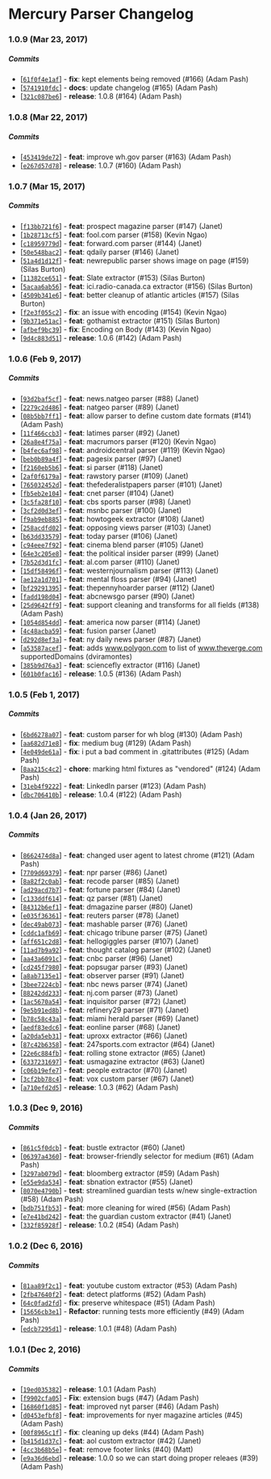 # Mercury Parser Changelog

### 1.0.9 (Mar 23, 2017)

##### Commits

* [[`61f0f4e1af`](https://github.com/postlight/mercury-parser/commit/61f0f4e1af)] - **fix**: kept elements being removed (#166) (Adam Pash) 
* [[`5741910fdc`](https://github.com/postlight/mercury-parser/commit/5741910fdc)] - **docs**: update changelog (#165) (Adam Pash) 
* [[`321c087be6`](https://github.com/postlight/mercury-parser/commit/321c087be6)] - **release**: 1.0.8 (#164) (Adam Pash) 


### 1.0.8 (Mar 22, 2017)

##### Commits

* [[`453419de72`](https://github.com/postlight/mercury-parser/commit/453419de72)] - **feat**: improve wh.gov parser (#163) (Adam Pash) 
* [[`e267d57d78`](https://github.com/postlight/mercury-parser/commit/e267d57d78)] - **release**: 1.0.7 (#160) (Adam Pash) 

### 1.0.7 (Mar 15, 2017)

##### Commits

* [[`f13bb721f6`](https://github.com/postlight/mercury-parser/commit/f13bb721f6)] - **feat**: prospect magazine parser (#147) (Janet) 
* [[`1b28713cf5`](https://github.com/postlight/mercury-parser/commit/1b28713cf5)] - **feat**: fool.com parser (#158) (Kevin Ngao) 
* [[`c18959779d`](https://github.com/postlight/mercury-parser/commit/c18959779d)] - **feat**: forward.com parser (#144) (Janet) 
* [[`50e548bac2`](https://github.com/postlight/mercury-parser/commit/50e548bac2)] - **feat**: qdaily parser (#146) (Janet) 
* [[`51a4d1d12f`](https://github.com/postlight/mercury-parser/commit/51a4d1d12f)] - **feat**: newrepublic parser shows image on page (#159) (Silas Burton) 
* [[`11382ce651`](https://github.com/postlight/mercury-parser/commit/11382ce651)] - **feat**: Slate extractor (#153) (Silas Burton) 
* [[`5acaa6ab56`](https://github.com/postlight/mercury-parser/commit/5acaa6ab56)] - **feat**: ici.radio-canada.ca extractor (#156) (Silas Burton) 
* [[`4509b341e6`](https://github.com/postlight/mercury-parser/commit/4509b341e6)] - **feat**: better cleanup of atlantic articles (#157) (Silas Burton) 
* [[`f2e3f055c2`](https://github.com/postlight/mercury-parser/commit/f2e3f055c2)] - **fix**: an issue with encoding (#154) (Kevin Ngao) 
* [[`9b371e51ac`](https://github.com/postlight/mercury-parser/commit/9b371e51ac)] - **feat**: gothamist extractor (#151) (Silas Burton) 
* [[`afbef9bc39`](https://github.com/postlight/mercury-parser/commit/afbef9bc39)] - **fix**: Encoding on Body (#143) (Kevin Ngao) 
* [[`9d4c883d51`](https://github.com/postlight/mercury-parser/commit/9d4c883d51)] - **release**: 1.0.6 (#142) (Adam Pash) 

### 1.0.6 (Feb 9, 2017)

##### Commits

* [[`93d2baf5cf`](https://github.com/postlight/mercury-parser/commit/93d2baf5cf)] - **feat**: news.natgeo parser (#88) (Janet) 
* [[`2279c2d486`](https://github.com/postlight/mercury-parser/commit/2279c2d486)] - **feat**: natgeo parser (#89) (Janet) 
* [[`08b5bb7ff1`](https://github.com/postlight/mercury-parser/commit/08b5bb7ff1)] - **feat**: allow parser to define custom date formats (#141) (Adam Pash) 
* [[`11f466ccb3`](https://github.com/postlight/mercury-parser/commit/11f466ccb3)] - **feat**: latimes parser (#92) (Janet) 
* [[`26a8e4f75a`](https://github.com/postlight/mercury-parser/commit/26a8e4f75a)] - **feat**: macrumors parser (#120) (Kevin Ngao) 
* [[`b4fec6af98`](https://github.com/postlight/mercury-parser/commit/b4fec6af98)] - **feat**: androidcentral parser (#119) (Kevin Ngao) 
* [[`beb0b89a4f`](https://github.com/postlight/mercury-parser/commit/beb0b89a4f)] - **feat**: pagesix parser (#97) (Janet) 
* [[`f2160eb5b6`](https://github.com/postlight/mercury-parser/commit/f2160eb5b6)] - **feat**: si parser (#118) (Janet) 
* [[`2af0f6179a`](https://github.com/postlight/mercury-parser/commit/2af0f6179a)] - **feat**: rawstory parser (#109) (Janet) 
* [[`765032452d`](https://github.com/postlight/mercury-parser/commit/765032452d)] - **feat**: thefederalistpapers parser (#101) (Janet) 
* [[`fb5eb2e104`](https://github.com/postlight/mercury-parser/commit/fb5eb2e104)] - **feat**: cnet parser (#104) (Janet) 
* [[`3c5fa28f10`](https://github.com/postlight/mercury-parser/commit/3c5fa28f10)] - **feat**: cbs sports parser (#98) (Janet) 
* [[`3cf2d0d3ef`](https://github.com/postlight/mercury-parser/commit/3cf2d0d3ef)] - **feat**: msnbc parser (#100) (Janet) 
* [[`f9ab9eb885`](https://github.com/postlight/mercury-parser/commit/f9ab9eb885)] - **feat**: howtogeek extractor (#108) (Janet) 
* [[`258acdfd02`](https://github.com/postlight/mercury-parser/commit/258acdfd02)] - **feat**: opposing views parser (#103) (Janet) 
* [[`b63dd33579`](https://github.com/postlight/mercury-parser/commit/b63dd33579)] - **feat**: today parser (#106) (Janet) 
* [[`c94eee7f92`](https://github.com/postlight/mercury-parser/commit/c94eee7f92)] - **feat**: cinema blend parser (#105) (Janet) 
* [[`64e3c205e8`](https://github.com/postlight/mercury-parser/commit/64e3c205e8)] - **feat**: the political insider parser (#99) (Janet) 
* [[`7b52d3d1fc`](https://github.com/postlight/mercury-parser/commit/7b52d3d1fc)] - **feat**: al.com parser (#110) (Janet) 
* [[`15df58496f`](https://github.com/postlight/mercury-parser/commit/15df58496f)] - **feat**: westernjournalism parser (#113) (Janet) 
* [[`ae12a1d701`](https://github.com/postlight/mercury-parser/commit/ae12a1d701)] - **feat**: mental floss parser (#94) (Janet) 
* [[`bf29291395`](https://github.com/postlight/mercury-parser/commit/bf29291395)] - **feat**: thepennyhoarder parser (#112) (Janet) 
* [[`fadd198d04`](https://github.com/postlight/mercury-parser/commit/fadd198d04)] - **feat**: abcnewsgo parser (#90) (Janet) 
* [[`25d9642ff9`](https://github.com/postlight/mercury-parser/commit/25d9642ff9)] - **feat**: support cleaning and transforms for all fields (#138) (Adam Pash) 
* [[`1054d854dd`](https://github.com/postlight/mercury-parser/commit/1054d854dd)] - **feat**: america now parser (#114) (Janet) 
* [[`4c48acba59`](https://github.com/postlight/mercury-parser/commit/4c48acba59)] - **feat**: fusion parser (Janet) 
* [[`d292d8ef3a`](https://github.com/postlight/mercury-parser/commit/d292d8ef3a)] - **feat**: ny daily news parser (#87) (Janet) 
* [[`a53587acef`](https://github.com/postlight/mercury-parser/commit/a53587acef)] - **feat**: adds www.polygon.com to list of www.theverge.com supportedDomains (dviramontes) 
* [[`385b9d76a3`](https://github.com/postlight/mercury-parser/commit/385b9d76a3)] - **feat**: sciencefly extractor (#116) (Janet) 
* [[`601b0fac16`](https://github.com/postlight/mercury-parser/commit/601b0fac16)] - **release**: 1.0.5 (#136) (Adam Pash) 

### 1.0.5 (Feb 1, 2017)

##### Commits

* [[`6bd6278a07`](https://github.com/postlight/mercury-parser/commit/6bd6278a07)] - **feat**: custom parser for wh blog (#130) (Adam Pash) 
* [[`aa682d71e8`](https://github.com/postlight/mercury-parser/commit/aa682d71e8)] - **fix**: medium bug (#129) (Adam Pash) 
* [[`4e049de61a`](https://github.com/postlight/mercury-parser/commit/4e049de61a)] - **fix**: i put a bad comment in .gitattributes (#125) (Adam Pash) 
* [[`8aa215c4c2`](https://github.com/postlight/mercury-parser/commit/8aa215c4c2)] - **chore**: marking html fixtures as "vendored" (#124) (Adam Pash) 
* [[`31eb4f9222`](https://github.com/postlight/mercury-parser/commit/31eb4f9222)] - **feat**: LinkedIn parser (#123) (Adam Pash) 
* [[`dbc706410b`](https://github.com/postlight/mercury-parser/commit/dbc706410b)] - **release**: 1.0.4 (#122) (Adam Pash) 

### 1.0.4 (Jan 26, 2017)

##### Commits

* [[`8662474d8a`](https://github.com/postlight/mercury-parser/commit/8662474d8a)] - **feat**: changed user agent to latest chrome (#121) (Adam Pash) 
* [[`7709d69379`](https://github.com/postlight/mercury-parser/commit/7709d69379)] - **feat**: npr parser (#86) (Janet) 
* [[`8a82f2c0ab`](https://github.com/postlight/mercury-parser/commit/8a82f2c0ab)] - **feat**: recode parser (#85) (Janet) 
* [[`ad29acd7b7`](https://github.com/postlight/mercury-parser/commit/ad29acd7b7)] - **feat**: fortune parser (#84) (Janet) 
* [[`c133ddf614`](https://github.com/postlight/mercury-parser/commit/c133ddf614)] - **feat**: qz parser (#81) (Janet) 
* [[`84312b6ef1`](https://github.com/postlight/mercury-parser/commit/84312b6ef1)] - **feat**: dmagazine parser (#80) (Janet) 
* [[`e035f36361`](https://github.com/postlight/mercury-parser/commit/e035f36361)] - **feat**: reuters parser (#78) (Janet) 
* [[`dec49ab073`](https://github.com/postlight/mercury-parser/commit/dec49ab073)] - **feat**: mashable parser (#76) (Janet) 
* [[`cddc1afb69`](https://github.com/postlight/mercury-parser/commit/cddc1afb69)] - **feat**: chicago tribune parser (#75) (Janet) 
* [[`aff651c2d8`](https://github.com/postlight/mercury-parser/commit/aff651c2d8)] - **feat**: hellogiggles parser (#107) (Janet) 
* [[`11ad7b9a92`](https://github.com/postlight/mercury-parser/commit/11ad7b9a92)] - **feat**: thought catalog parser (#102) (Janet) 
* [[`aa43a6091c`](https://github.com/postlight/mercury-parser/commit/aa43a6091c)] - **feat**: cnbc parser (#96) (Janet) 
* [[`cd245f7980`](https://github.com/postlight/mercury-parser/commit/cd245f7980)] - **feat**: popsugar parser (#93) (Janet) 
* [[`a8ab7135e1`](https://github.com/postlight/mercury-parser/commit/a8ab7135e1)] - **feat**: observer parser (#91) (Janet) 
* [[`3bee7224cb`](https://github.com/postlight/mercury-parser/commit/3bee7224cb)] - **feat**: nbc news parser (#74) (Janet) 
* [[`88242dd233`](https://github.com/postlight/mercury-parser/commit/88242dd233)] - **feat**: nj.com parser (#73) (Janet) 
* [[`1ac5670a54`](https://github.com/postlight/mercury-parser/commit/1ac5670a54)] - **feat**: inquisitor parser (#72) (Janet) 
* [[`9e5b91ed8b`](https://github.com/postlight/mercury-parser/commit/9e5b91ed8b)] - **feat**: refinery29 parser (#71) (Janet) 
* [[`b78c58c43a`](https://github.com/postlight/mercury-parser/commit/b78c58c43a)] - **feat**: miami herald parser (#69) (Janet) 
* [[`aedf83edc6`](https://github.com/postlight/mercury-parser/commit/aedf83edc6)] - **feat**: eonline parser (#68) (Janet) 
* [[`a20da5eb31`](https://github.com/postlight/mercury-parser/commit/a20da5eb31)] - **feat**: uproxx extractor (#66) (Janet) 
* [[`87c42b6358`](https://github.com/postlight/mercury-parser/commit/87c42b6358)] - **feat**: 247sports.com extractor (#64) (Janet) 
* [[`22e6c884fb`](https://github.com/postlight/mercury-parser/commit/22e6c884fb)] - **feat**: rolling stone extractor (#65) (Janet) 
* [[`6337231697`](https://github.com/postlight/mercury-parser/commit/6337231697)] - **feat**: usmagazine extractor (#63) (Janet) 
* [[`c06b19efe7`](https://github.com/postlight/mercury-parser/commit/c06b19efe7)] - **feat**: people extractor (#70) (Janet) 
* [[`3cf2bb78c4`](https://github.com/postlight/mercury-parser/commit/3cf2bb78c4)] - **feat**: vox custom parser (#67) (Janet) 
* [[`a710efd2d5`](https://github.com/postlight/mercury-parser/commit/a710efd2d5)] - **release**: 1.0.3 (#62) (Adam Pash) 

### 1.0.3 (Dec 9, 2016)

##### Commits

* [[`861c5f0dcb`](https://github.com/postlight/mercury-parser/commit/861c5f0dcb)] - **feat**: bustle extractor (#60) (Janet) 
* [[`06397a4360`](https://github.com/postlight/mercury-parser/commit/06397a4360)] - **feat**: browser-friendly selector for medium (#61) (Adam Pash) 
* [[`3297ab079d`](https://github.com/postlight/mercury-parser/commit/3297ab079d)] - **feat**: bloomberg extractor (#59) (Adam Pash) 
* [[`e55e9da534`](https://github.com/postlight/mercury-parser/commit/e55e9da534)] - **feat**: sbnation extractor (#55) (Janet) 
* [[`8070e4790b`](https://github.com/postlight/mercury-parser/commit/8070e4790b)] - **test**: streamlined guardian tests w/new single-extraction (#58) (Adam Pash) 
* [[`bdb751fb53`](https://github.com/postlight/mercury-parser/commit/bdb751fb53)] - **feat**: more cleaning for wired (#56) (Adam Pash) 
* [[`e7e41bd242`](https://github.com/postlight/mercury-parser/commit/e7e41bd242)] - **feat**: the guardian custom extractor (#41) (Janet) 
* [[`332f85928f`](https://github.com/postlight/mercury-parser/commit/332f85928f)] - **release**: 1.0.2 (#54) (Adam Pash) 

### 1.0.2 (Dec 6, 2016)

##### Commits

* [[`81aa89f2c1`](https://github.com/postlight/mercury-parser/commit/81aa89f2c1)] - **feat**: youtube custom extractor (#53) (Adam Pash)
* [[`2fb47640f2`](https://github.com/postlight/mercury-parser/commit/2fb47640f2)] - **feat**: detect platforms (#52) (Adam Pash)
* [[`64c0fad2fd`](https://github.com/postlight/mercury-parser/commit/64c0fad2fd)] - **fix**: preserve whitespace (#51) (Adam Pash)
* [[`15656cb3e1`](https://github.com/postlight/mercury-parser/commit/15656cb3e1)] - **Refactor**: running tests more efficiently (#49) (Adam Pash)
* [[`edcb7295d1`](https://github.com/postlight/mercury-parser/commit/edcb7295d1)] - **release**: 1.0.1 (#48) (Adam Pash)

### 1.0.1 (Dec 2, 2016)

##### Commits

* [[`19ed035382`](https://github.com/postlight/mercury-parser/commit/19ed035382)] - **release**: 1.0.1 (Adam Pash)
* [[`f9902cfa05`](https://github.com/postlight/mercury-parser/commit/f9902cfa05)] - **Fix**: extension bugs (#47) (Adam Pash)
* [[`16860f1d85`](https://github.com/postlight/mercury-parser/commit/16860f1d85)] - **feat**: improved nyt parser (#46) (Adam Pash)
* [[`d0453efbf8`](https://github.com/postlight/mercury-parser/commit/d0453efbf8)] - **feat**: improvements for nyer magazine articles (#45) (Adam Pash)
* [[`00f8965c1f`](https://github.com/postlight/mercury-parser/commit/00f8965c1f)] - **fix**: cleaning up deks (#44) (Adam Pash)
* [[`b415d1d37c`](https://github.com/postlight/mercury-parser/commit/b415d1d37c)] - **feat**: aol custom extractor (#42) (Janet)
* [[`4cc3b68b5e`](https://github.com/postlight/mercury-parser/commit/4cc3b68b5e)] - **feat**: remove footer links (#40) (Matt)
* [[`e9a36d6ebd`](https://github.com/postlight/mercury-parser/commit/e9a36d6ebd)] - **release**: 1.0.0 so we can start doing proper releaes (#39) (Adam Pash)
